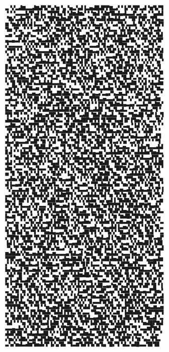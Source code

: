 ▃▝▞▃▟▇▃▃▟▇▟▜▞▚▞▆▝▄▝▅▃▚▟▐▃▅▟█▟▛▛▇▃▞▝▐▞▚▜▛▃▟▝▆▜▞▜▝▝▝▃▃▃▙▜▚▟▐▃▝▜▜▜▄▜▝▟▆▟▆▞▝▝▆▟▝▟▆▜▙▟▄▟▃▃▛▃▞▃▝▝▄▟▟▝▇▞▃▟▅▜▚▝▉▞▞▝█▛▇▟▆▟▛▝▊▃▅▝▇▞▅▟▊▟▅▟▟▃▞▝▜▛▐▜▛▃▜▜▄▃▆▝▆▟▞▟▞▟▐▃▃▝█▞▝▟▊▞▄▞▙▜▜▃▞▞▙▃▅▝▞▝▃▞▜▞▃▃▙▝▊▞▝▞▜▟▜▜▅▝▛▃▝▝▝▃▟▟▜▞▞▝▆▟▉▝▟▞▆▞▝▝▃▞▜▝▅▜▃▃▝▟▞▟▄▞▃▝▆▞▛▃▙▃▅▝▃▟▚▟▚▃▝▝▃▞▄▜▅▞▟▜▜▝▟▃▄▜▄▝█▝▐▟▄▟▚▟▟▞▛▝▛▞▙▞▛▃▜▟▄▃▄▃▛▟▞▃▄▝▆▃▟▟▊▜▞▝▃▜▙▝█▜▟▝▟▞▙▜▚▝▟▟█▃▆▜▙▝▝▜▚▞▅▜▛▞▃▃▃▃▝▞▞▞▛▞▜▟▐▜▚▝▝▝▜▃▆▞▛▝▃▃▟▝▊▃▅▝▞▜▜▃▃▝▅▝▃▞▜▝▃▞▜▜▝▝▄▜▞▝▆▃▃▃▆▃▚▞▙▟█▞▆▝▟▜▅▃▄▜▞▞▙▛▐▞▚▞▟▟▅▝▅▟▜▝▛▟▝▃▞▃▜▃▞▛▇▟▊▝▛▞▆▝▟▜▝▛▐▜▄▟▐▛▐▝▝▝▃▃▄▛▇▝▚▞▚▜▝▝▜▃▛▝█▝▊▝▝▜▞▝▟▞▃▟▅▟▃▟▃▝▉▟█▃▛▟▐▛▐▃▝▞▚▜▅▝▅▜▚▟▝▜▝▝▞▞▞▝▅▝▊▟▄▞▙▞▜▃▅▛▇▝▞▞▚▝▃▃▛▜▅▝▞▞▞▞▆▞▅▝▜▝▊▟▊▟▜▜▞▟▉▝▆▝▃▜▙▞▆▃▞▟▝▝█▃▆▃▞▝█▝▜▃▛▟▆▞▟▜▄▝█▃▝▝▄▟▜▟▆▟▛▟▞▝▛▝▞▜▚▝▆▞▟▞▜▟▅▃▜▟▆▝▚▝▜▃▛▝▉▃▛▝▅▞▆▟█▜▃▟▄▜▙▞▅▝█▃▛▃▚▞▃▝▝▜▜▃▚▝█▝▉▜▜▟▚▃▙▟▟▟▃▃▙▃▝▝▜▝▛▞▞▝▐▛▇▝▚▃▜▝▇▞▄▟▇▝▞▟▝▟▄▟▆▃▅▜▚▝▃▛▇▃▅▝▄▟▛▝▝▜▞▃▚▃▃▝▊▟▚▛▇▃▙▟▅▝▟▞▜▜▄▟▚▟▐▞▟▝▆▃▟▞▜▟▄▜▚▃▅▃▞▝▐▜▄▟▉▟▇▞▄▃▅▞▅▝▄▃▞▃▄▞▚▃▆▃▛▝▝▟▆▝▄▞▜▃▝▃▟▃▞▝▞▞▛▟█▝▝▞▜▞▆▟▞▜▄▜▚▞▃▃▜▜▜▃▅▃▃▞▙▟▃▝▞▝▚▞▙▟▃▟▆▃▚▃▛▝▇▝▟▝▚▟▟▟▛▃▆▜▛▃▛▃▃▜▞▟▝▝▐▜▚▝█▟▆▟▄▃▄▞▃▃▙▞▚▟▇▞▙▃▝▃▃▞▚▞▝▝▛▟▅▃▙▟▟▟▉▟▜▟▚▜▜▃▟▟▊▝▜▃▜▃▟▃▝▝▃▝▅▟▃▞▜▝▜▜▝▜▝▝▚▝▐▟▆▃▅▜▛▟▆▝▇▟▊▝▃▟▊▝▇▟▚▟▃▟▃▝▇▃▝▜▅▟█▝▅▛▐▃▜▟▅▟▆▞▞▞▝▜▟▟▉▞▄▞▆▃▝▟▝▟▅▟█▛▇▜▜▝▊▜▛▜▄▟▐▛▐▜▅▞▄▝▃▃▜▞▃▟▇▃▞▜▄▜▜▜▃▞▙▟▜▃▄▝▛▟▊▞▜▃▆▝▜▜▟▛▇▝▊▞▛▃▄▝▐▟▝▞▆▃▚▝▝▝▛▃▙▟▞▜▛▝▐▟▃▜▝▞▅▃▅▟▉▃▜▟▊▟▃▃▜▝█▟▆▃▅▞▆▟▜▃▚▝▟▟▊▝▝▟▝▟▟▟▛▞▟▃▛▃▟▞▃▃▚▝▉▝▃▝▉▜▅▝▚▞▆▞▟▃▟▞▝▟▃▞▅▟▃▃▟▞▃▟▜▟▃▞▄▃▃▟▚▟▛▝▇▝▞▟▝▜▟▞▝▜▟▝▜▞▙▝█▟▊▝▊▃▞▞▅▝▃▞▆▜▝▝▝▝▜▞▚▝▛▝▃▃▆▝█▟█▃▛▃▄▝▜▝▊▜▟▃▚▝▚▟▟▜▄▝▟▝▆▃▅▃▝▝▐▟▅▜▃▃▟▟▊▟▝▝▐▟▅▜▃▝▇▃▚▞▚▃▄▜▃▞▄▞▚▟▛▟▄▃▅▝▄▟▟▟▆▜▟▞▚▟▟▟▅▜▅▟▃▟▝▝▆▟▜▟▄▛▇▜▚▜▝▃▚▝▉▞▞▟▆▟▄▟▄▜▃▜▞▃▞▞▆▃▚▝▟▞▛▟▃▃▟▜▚▞▟▟▝▃▙▞▟▞▅▞▛▞▝▜▄▟▝▟▜▃▞▜▅▜▄▜▜▞▆▟▊▝▜▟▚▟▚▃▜▝▄▝▊▞▟▟█▟▆▝▃▃▝▝▅▃▜▃▃▝▆▜▛▟▄▝▐▞▅▃▜▃▅▞▜▟▊▜▄▝█▛▇▞▃▟▛▟▚▟▊▝▟▝▅▝▊▝▆▝▊▞▝▟▝▃▝▝▉▟▞▝▐▃▚▝▜▟▞▞▄▞▆▟▇▝▆▃▝▝▃▟▟▟▟▞▜▜▚▞▃▟▅▞▟▛▐▟█▟▜▞▟▞▆▞▅▃▄▟▉▝▐▝▞▝▉▟▉▟▊▞▚▟▊▝▛▜▅▝█▞▞▟▇▝▅▟▐▃▄▟▚▛▇▝▃▞▙▞▆▜▃▝▞▃▟▝▚▃▆▞▝▜▚▟▅▟▄▜▅▝▅▞▅▟▜▝▐▞▆▝▜▝▝▞▃▃▆▃▆▝▉▝▟▟▛▝▐▟▆▃▆▝▞▜▃▃▞▜▞▟▟▜▟▝▄▃▅▃▟▞▚▃▙▃▟▞▞▛▐▃▄▜▟▞▟▞▃▜▙▟▞▟▝▞▟▟▇▜▜▝▄▞▃▟▟▟▄▜▟▝▅▝▛▞▆▝█▞▟▞▄▝▊▞▜▞▙▃▜▝▇▛▐▝▊▝▝▟▚▟▉▟▄▞▛▝▞▝▞▞▟▟▅▝▄▞▄▟▐▝▇▟▇▞▆▞▝▜▞▝▝▃▆▟▚▜▃▜▃▃▞▞▛▃▃▝▉▜▅▃▅▟▝▜▃▃▚▟▇▟▅▝▆▜▜▜▜▟▝▟▉▟▟▛▇▜▄▟▞▃▛▃▙▝▄▞▚▝▚▜▛▝▞▟▃▟▅▝▞▟▊▃▅▝▐▃▜▜▅▝▉▟▛▟▅▟▄▜▚▝▞▝▚▞▟▃▙▃▆▝▜▟▚▝▃▞▟▝▊▝▆▜▟▞▙▝▃▜▜▜▛▝▜▟▇▝▐▝▆▝▆▟█▞▜▛▇▟▇▞▛▃▚▃▞▃▝▝▃▜▞▃▛▃▄▟▐▟▛▜▜▝▚▜▄▟▅▞▝▞▟▟▅▜▞▃▆▃▅▞▛▃▟▝▅▜▞▝▃▞▃▝▉▝▟▃▞▟▞▟▃▟▚▜▟▟▇▞▝▟▚▝▆▃▄▟▃▝▄▃▟▟▐▃▅▞▟▜▟▝▐▞▆▝▊▃▜▝▆▜▟▝▅▝▜▝▝▜▅▟▄▃▄▞▙▜▝▝▃▟▉▜▜▝▞▝▜▞▞▝▇▃▟▝▄▜▙▝▉▟▝▝▃▞▜▛▇▝▇▜▛▝▛▞▜▟▐▟▝▝▆▝▇▜▙▜▚▜▃▝▅▟▃▟▐▝▆▟▊▞▛▃▝▜▝▜▛▃▄▛▐▟▐▝▃▞▛▜▚▃▟▛▐▟▜▜▝▝▉▃▄▟▊▞▙▜▚▜▜▃▜▃▜▞▚▃▄▝▞▟▅▟▊▛▐▟█▝▚▝▛▝▇▟▇▝▝▛▇▟▚▞▆▃▞▝▞▝▚▃▝▟▇▜▄▛▐▟▟▝▃▜▅▞▛▟▝▟▝▞▟▝▄▟▆▟▇▟▞▞▆▃▅▟▅▜▄▃▆▃▃▃▄▜▟▃▟▝▆▟▝▜▙▝▅▟▟▞▚▃▃▜▅▃▚▞▜▟▚▟▜▜▛▃▄▝▆▟▞▞▚▜▛▞▞▞▃▟▅▟▇▟▊▞▆▝█▃▚▟▉▟▅▟▊▞▛▝▐▟▉▝▄▃▄▟▆▞▝▝▞▟█▃▙▃▟▝▇▟▇▃▅▝█▟▅▛▇▝▊▛▐▃▃▝▄▃▙▃▝▟▛▜▅▜▚▃▃▝▛▛▐▃▙▞▆▃▟▝▉▃▅▟▞▃▜▜▄▞▝▃▃▟▃▃▆▜▝▃▚▃▙▞▃▞▟▞▞▜▛▜▜▜▟▃▃▞▙▞▝▟▞▝█▝▝▃▆▜▝▟▅▝▄▃▚▟▛▝▟▟▆▟█▞▆▟▃▝▉▜▞▜▙▝▊▞▚▟▛▝▉▞▝▟▛▛▐▃▟▜▃▟▛▞▚▝▅▃▃▟▊▞▛▝▃▟▜▃▄▃▄▝▚▃▆▃▝▟▛▃▚▜▅▞▞▜▝▞▚▛▐▞▜▝▃▛▇▝▊▟▉▃▚▝▆▛▐▝▜▞▚▞▞▟▞▞▄▟▞▟▉▃▄▞▆▞▚▃▛▟▄▞▛▟▛▝█▝▐▃▝▞▆▝▅▝▊▝▊▞▝▞▝▜▛▝▞▝▚▝▐▃▆▛▐▞▄▟▛▃▄▞▚▜▟▟▝▟▅▃▄▃▛▜▅▞▞▜▅▟▐▞▝▟▜▝█▜▞▜▚▞▞▝▚▝▐▞▆▃▞▜▅▃▆▟▚▝▃▝▇▟▛▞▛▟▚▞▃▃▛▃▟▜▟▞▛▟▄▝▆▞▅▜▅▝▉▜▄▟▚▟▛▜▞▞▞▝▊▃▃▛▇▜▟▝▚▝▐▟▉▜▟▜▞▝▟▟▚▜▜▜▜▜▙▞▙▝▝▜▝▝▅▃▅▟▜▟▇▞▚▝▛▟▟▝▆▃▄▞▙▜▄▜▚▟▜▟▞▞▄▜▙▃▆▃▅▃▚▞▝▞▅▝▐▜▞▛▇▟▞▜▟▟▐▜▜▃▜▞▃▃▝▜▅▞▟▝▞▃▆▝▐▟▇▟▇▞▜▟▛▜▛▜▚▝▉▟▉▟▉▞▛▟▊▟▜▝▆▟▜▜▛▜▚▝▉▜▟▃▄▟█▟▜▝▇▝▊▟█▞▄▟▆▝▆▃▟▝▃▜▟▝▝▝▅▝▊▟▄▜▄▟▐▟▇▝▞▜▙▝▊▝▛▛▐▟▛▟▆▃▜▞▟▟▊▝▃▝▝▝▅▟█▛▇▟▃▃▄▃▙▞▞▝▊▟▚▃▟▟▛▝▞▛▇▛▇▟▆▃▝▃▟▟▐▟▚▃▟▜▚▜▜▝▜▝▃▃▆▛▇▟▟▟▛▟█▝▚▟▄▟▄▟█▝▞▝▐▟█▝▅▞▚▟▆▟▄▝█▟▅▝▜▝▇▜▚▃▚▟▄▝▚▝▞▃▝▞▅▞▞▟▇▞▃▟▚▟▜▟▇▞▆▃▟▝▉▃▅▞▆▜▅▝▚▟▝▞▅▝▜▟▛▛▐▝▆▝▄▃▜▜▃▃▚▞▅▟▃▟▆▜▅▟▞▛▐▞▄▜▙▝▜▃▆▜▟▜▜▞▅▜▄▝█▞▜▝▟▃▚▟█▃▃▜▉▜▉
